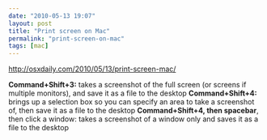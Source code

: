 ```yaml
---
date: "2010-05-13 19:07"
layout: post
title: "Print screen on Mac"
permalink: "print-screen-on-mac"
tags: [mac]
---
```


<a href="http://osxdaily.com/2010/05/13/print-screen-mac/">http://osxdaily.com/2010/05/13/print-screen-mac/</a>

<strong>Command+Shift+3:</strong> takes a screenshot of the full screen (or screens if multiple monitors), and save it as a file to the desktop
<strong>Command+Shift+4:</strong> brings up a selection box so you can specify an area to take a screenshot of, then save it as a file to the desktop
<strong>Command+Shift+4, then spacebar</strong>, then click a window: takes a screenshot of a window only and saves it as a file to the desktop
